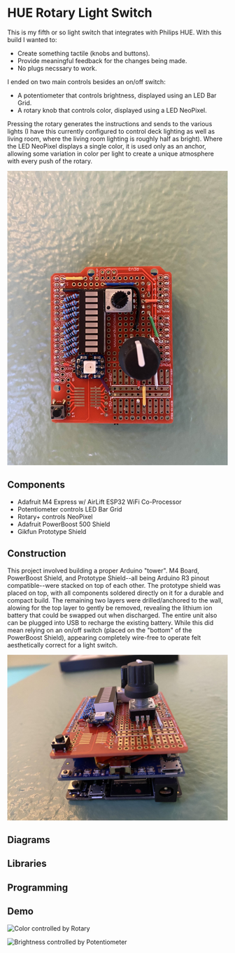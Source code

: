 # HUE Rotary Light Switch
This is my fifth or so light switch that integrates with Philips HUE. With this
build I wanted to:

- Create something tactile (knobs and buttons).
- Provide meaningful feedback for the changes being made.
- No plugs necssary to work.

I ended on two main controls besides an on/off switch:

- A potentiometer that controls brightness, displayed using an LED Bar Grid.
- A rotary knob that controls color, displayed using a LED NeoPixel.

Pressing the rotary generates the instructions and sends to the various lights
(I have this currently configured to control deck lighting as well as living
room, where the living room lighting is roughly half as bright). Where the LED
NeoPixel displays a single color, it is used only as an anchor, allowing some
variation in color per light to create a unique atmosphere with every push of
the rotary.

![HUE Rotary Light Switch](assets/switch-01.jpg)

## Components
- Adafruit M4 Express w/ AirLift ESP32 WiFi Co-Processor
- Potentiometer controls LED Bar Grid
- Rotary+ controls NeoPixel
- Adafruit PowerBoost 500 Shield
- Gikfun Prototype Shield

## Construction
This project involved building a proper Arduino "tower". M4 Board, PowerBoost
Shield, and Prototype Shield--all being Arduino R3 pinout compatible--were
stacked on top of each other. The prototype shield was placed on top, with all
components soldered directly on it for a durable and compact build. The
remaining two layers were drilled/anchored to the wall, alowing for the top
layer to gently be removed, revealing the lithium ion battery that could be
swapped out when discharged. The entire unit also can be plugged into USB to
recharge the existing battery. While this did mean relying on an on/off switch
(placed on the "bottom" of the PowerBoost Shield), appearing completely
wire-free to operate felt aesthetically correct for a light switch.

![angled view](assets/switch-02.jpg)

## Diagrams

## Libraries

## Programming

## Demo
![Color controlled by Rotary](assets/demo-color.gif)

![Brightness controlled by Potentiometer](assets/demo-brightness.gif)

